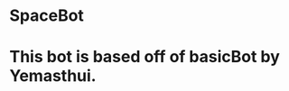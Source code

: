 SpaceBot
========

This bot is based off of basicBot by Yemasthui.
==============================================================================================
